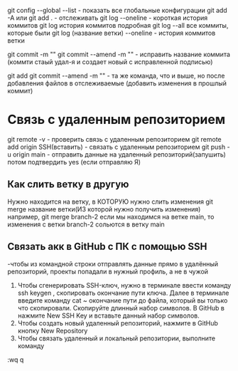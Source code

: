 git config --global --list - показать все глобальные конфигурации
git add -A или git add . - отслеживать
git log --oneline - короткая история коммитов
git log история коммитов подробная
git log --all все коммиты, которые были
git log (название ветки) --oneline - история коммитов ветки

git commit -m ""
git commit --amend -m "" - исправить название коммита (коммти стаый удал-я и создает новый с исправленной подписью)

git add 
git commit --amend -m "" - та же команда, что и выше, но после добавления файлов в отслеживаемые (добавить изменения в прошлый коммит) 

# Связь с удаленным репозиторием
git remote -v - проверить связь с удаленным репозиторием
git remote add origin SSH(вставить) - связать с удаленным репозиторием
git push -u origin main - отправить данные на удаленный репозиторий(запушить)
потом подтвердить yes (если отправляю Я)

## Как слить ветку в другую
Нужно находится на ветку, в КОТОРУЮ нужно слить изменения
git merge название ветки(ИЗ которой нужно получить изменения)
например, git merge branch-2
если мы находимся на ветке main, то изменения с ветки branch-2 сольются в ветку main

## Связать акк в GitHub с ПК с помощью SSH
-чтобы из командной строки отправлять данные прямо в удалённый репозиторий, проекты попадали в нужный профиль, а не в чужой
1. Чтобы сгенерировать SSH-ключ, нужно в терминале ввести команду ssh keygen , скопировать окончание пути ключа. Далее в терминале введите команду cat ~ окончание пути до файла, который вы только что скопировали. Скопируйте длинный набор символов. В GitHub в нажмите New SSH Key и вставьте данный набор символов.
2. Чтобы создать новый удаленный репозиторий, нажмите в GitHub кнопку New Repository
3. Чтобы связать удаленный и локальный репозитории, выполните команду

:wq
q